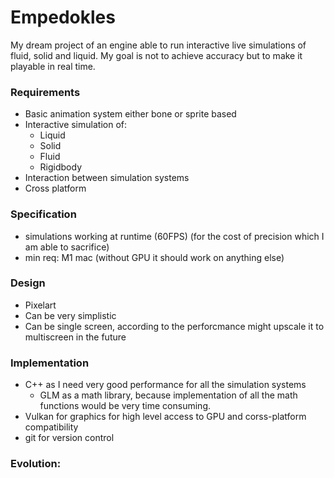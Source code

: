 # Empedokles
My dream project of an engine able to run interactive live simulations of fluid, solid and liquid. 
My goal is not to achieve accuracy but to make it playable in real time.
### Requirements
* Basic animation system either bone or sprite based
* Interactive simulation of:
    * Liquid 
    * Solid
    * Fluid
    * Rigidbody
* Interaction between simulation systems
* Cross platform
### Specification
* simulations working at runtime (60FPS) (for the cost of precision which I am able to sacrifice)
* min req: M1 mac (without GPU it should work on anything else)
### Design
* Pixelart
* Can be very simplistic
* Can be single screen, according to the perforcmance might upscale it to multiscreen in the future
### Implementation
* C++ as I need very good performance for all the simulation systems
    * GLM as a math library, because implementation of all the math functions would be very time consuming.
* Vulkan for graphics for high level access to GPU and corss-platform compatibility
* git for version control

### Evolution:
